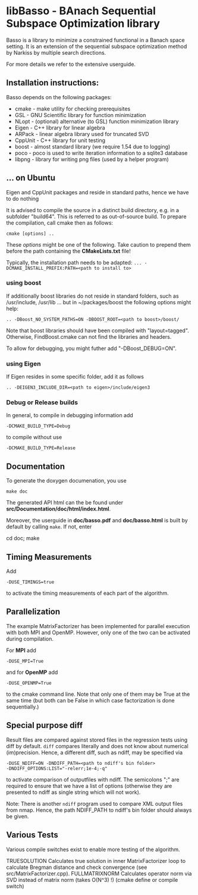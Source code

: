 libBasso - BAnach Sequential Subspace Optimization library
==========================================================

Basso is a library to minimize a constrained functional in a Banach space
setting. It is an extension of the sequential subspace optimization
method by Narkiss by multiple search directions.

For more details we refer to the extensive userguide.

Installation instructions:
--------------------------

Basso depends on the following packages:
 * cmake - make utility for checking prerequisites
 * GSL - GNU Scientific library for function minimization
 * NLopt - (optional) alternative (to GSL) function minimization library
 * Eigen - C++ library for linear algebra
 * ARPack - linear algebra library used for truncated SVD
 * CppUnit - C++ library for unit testing
 * boost - almost standard library (we require 1.54 due to logging)
 * poco - poco is used to write iteration information to a sqlite3 database
 * libpng - library for writing png files (used by a helper program)

... on Ubuntu
-------------
Eigen and CppUnit packages and reside in standard paths, hence we have to do nothing

It is advised to compile the source in a distinct build directory, e.g. in a subfolder "build64". This is referred to as out-of-source build. To prepare the compilation, call cmake then as follows:

    cmake [options] ..

These *options* might be one of the following. Take caution to prepend them
before the path containing the **CMakeLists.txt** file!

Typically, the installation path needs to be adapted: `... -DCMAKE_INSTALL_PREFIX:PATH=<path to install to>`

### using boost


If additionally boost libraries do not reside in standard folders, such as
/usr/include, /usr/lib ... but in ~/packages/boost the following options might help:

    .. -DBoost_NO_SYSTEM_PATHS=ON -DBOOST_ROOT=<path to boost>/boost/

Note that boost libraries should have been compiled with "layout=tagged". Otherwise, FindBoost.cmake can not find the libraries and headers.

To allow for debugging, you might futher add "-DBoost_DEBUG=ON".

### using Eigen

If Eigen resides in some specific folder, add it as follows

    .. -DEIGEN3_INCLUDE_DIR=<path to eigen>/include/eigen3

### Debug or Release builds

In general, to compile in debugging information add

    -DCMAKE_BUILD_TYPE=Debug

to compile without use

    -DCMAKE_BUILD_TYPE=Release


Documentation
-------------

To generate the doxygen documenation, you use

    make doc

The generated API html can the be found under **src/Documentation/doc/html/index.html**.

Moreover, the userguide in **doc/basso.pdf** and **doc/basso.html** is built by
default by calling `make`. If not, enter

   cd doc; make

Timing Measurements
-------------------

Add

    -DUSE_TIMINGS=true

to activate the timing measurements of each part of the algorithm.


Parallelization
---------------

The example MatrixFactorizer has been implemented for parallel execution with
both MPI and OpenMP. However, only one of the two can be activated during
compilation.

For **MPI** add

    -DUSE_MPI=True

and for **OpenMP** add

    -DUSE_OPENMP=True

to the cmake command line. Note that only one of them may be True at the same
time (but both can be False in which case factorization is done sequentially.)

Special purpose diff
--------------------

Result files are compared against stored files in the regression tests using
diff by default. `diff` compares literally and does not know about numerical
(im)precision. Hence, a different diff, such as ndiff, may be specified via

    -DUSE_NDIFF=ON -DNDIFF_PATH=<path to ndiff's bin folder>
    -DNDIFF_OPTIONS:LIST="-relerr;1e-4;-q"

to activate comparison of outputfiles with ndiff. The semicolons ";" are
required to ensure that we have a list of options (otherwise they are presented
to ndiff as single string which will not work).

Note: There is another `ndiff` program used to compare XML output files from
nmap. Hence, the path NDIFF_PATH to ndiff's bin folder should always be given.


Various Tests
-------------

Various compile switches exist to enable more testing of the algorithm.

TRUESOLUTION			Calculates true solution in inner MatrixFactorizer loop to calculate Bregman distance and check convergence (see src/MatrixFactorizer.cpp).
FULLMATRIXNORM			Calculates operator norm via SVD instead of matrix norm (takes O(N^3) !) (cmake define or compile switch)

